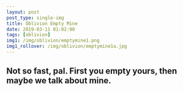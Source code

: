 ```yaml
---
layout: post
post_type: single-img
title: Oblivion Empty Mine
date: 2019-03-11 01:02:00
tags: [oblivion]
img1: /img/oblivion/emptymine1.png
img1_rollover: /img/oblivion/emptymine1a.jpg
---
```

## Not so fast, pal. First you empty yours, then maybe we talk about mine.
